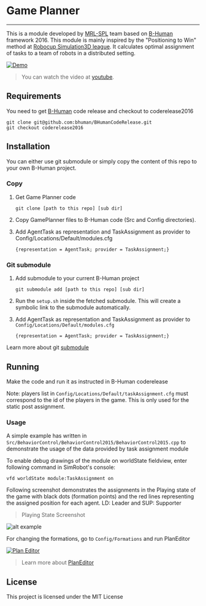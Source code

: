 # Game Planner
----
This is a module developed by [MRL-SPL](http://mrl-spl.ir) team based on [B-Human](http://b-human.de) framework 2016.
This module is mainly inspired by the "Positioning to Win" method at [Robocup Simulation3D league](http://http://robocup.org/leagues/23).
It calculates optimal assignment of tasks to a team of robots in a distributed setting.   

[![Demo](https://j.gifs.com/qYLR5G.gif)](https://youtu.be/_tgjlt1_-wE)
> You can watch the video at [youtube](https://youtu.be/_tgjlt1_-wE).


## Requirements

You need to get [B-Human](http://github.com/bhuman/BHumanCodeRelease) code release and checkout to coderelease2016

    git clone git@github.com:bhuman/BHumanCodeRelease.git
    git checkout coderelease2016

## Installation
You can either use git submodule or simply copy the content of this repo to your
own B-Human project.

### Copy
1. Get Game Planner code

    ```git clone [path to this repo] [sub dir]```

2. Copy GamePlanner files to B-Human code (Src and Config directories).

3. Add AgentTask as representation and TaskAssignment as provider to 
Config/Locations/Default/modules.cfg
    
      ```{representation = AgentTask; provider = TaskAssignment;}```

### Git submodule
1. Add submodule to your current B-Human project

    ```git submodule add [path to this repo] [sub dir]```

2. Run the ```setup.sh``` inside the fetched submodule. This will create a symbolic
link to the submodule automatically.
 
3. Add AgentTask as representation and TaskAssignment as provider to 
```Config/Locations/Default/modules.cfg```
    
      ```{representation = AgentTask; provider = TaskAssignment;}```

Learn more about git [submodule](https://github.com/NebuPookins/git-submodule-tutorial)

## Running

Make the code and run it as instructed in B-Human coderelease

Note: players list in ```Config/Locations/Default/taskAssignment.cfg``` 
must correspond to the id of the players in the game. This is only used for the
static post assignment.

### Usage

A simple example has written in ```Src/BehaviorControl/BehaviorControl2015/BehaviorControl2015.cpp``` to demonstrate the usage of the data provided by task assignment module

To enable debug drawings of the module on worldState fieldview, enter following command in SimRobot's console:
    
    vfd worldState module:TaskAssignment on

Following screenshot demonstrates the assignments in 
the Playing state of the game with black dots (formation points) and the red 
lines representing the assigned position for each agent. LD: Leader and SUP: Supporter 

> Playing State Screenshot

![alt example](http://mrl-spl.ir/images/playingState.jpg "Playing State ScreenShot")

    
For changing the formations, go to ```Config/Formations``` and run PlanEditor

[![Plan Editor](https://j.gifs.com/nr6QW4.gif)](https://youtu.be/bSx54TL0GPs)
> Learn more about [PlanEditor](http://github.com/alipiry/PlanEditor)


## License

This project is licensed under the MIT License 

